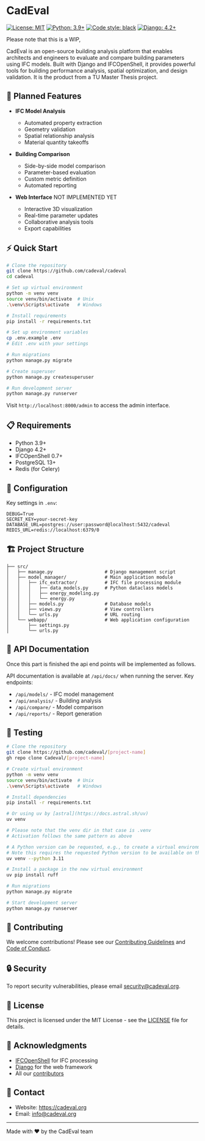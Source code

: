 # CadEval

[![License: MIT](https://img.shields.io/badge/License-MIT-yellow.svg)](https://opensource.org/licenses/MIT)
[![Python: 3.9+](https://img.shields.io/badge/python-3.9+-blue.svg)](https://python.org)
[![Code style: black](https://img.shields.io/badge/code%20style-black-000000.svg)](https://github.com/psf/black)
[![Django: 4.2+](https://img.shields.io/badge/django-4.2+-green.svg)](https://www.djangoproject.com/)

Please note that this is a WIP,

CadEval is an open-source building analysis platform that enables architects and engineers to evaluate and compare building parameters using IFC models. Built with Django and IFCOpenShell, it provides powerful tools for building performance analysis, spatial optimization, and design validation. It is the product from a TU Master Thesis project.

## 🚀 Planned Features

- **IFC Model Analysis**
  - Automated property extraction
  - Geometry validation
  - Spatial relationship analysis
  - Material quantity takeoffs

- **Building Comparison**
  - Side-by-side model comparison
  - Parameter-based evaluation
  - Custom metric definition
  - Automated reporting

- **Web Interface** NOT IMPLEMENTED YET
  - Interactive 3D visualization
  - Real-time parameter updates
  - Collaborative analysis tools
  - Export capabilities

## ⚡ Quick Start

```bash
# Clone the repository
git clone https://github.com/cadeval/cadeval
cd cadeval

# Set up virtual environment
python -m venv venv
source venv/bin/activate  # Unix
.\venv\Scripts\activate   # Windows

# Install requirements
pip install -r requirements.txt

# Set up environment variables
cp .env.example .env
# Edit .env with your settings

# Run migrations
python manage.py migrate

# Create superuser
python manage.py createsuperuser

# Run development server
python manage.py runserver
```

Visit `http://localhost:8000/admin` to access the admin interface.

## 📋 Requirements

- Python 3.9+
- Django 4.2+
- IFCOpenShell 0.7+
- PostgreSQL 13+
- Redis (for Celery)

## 🔧 Configuration

Key settings in `.env`:

```env
DEBUG=True
SECRET_KEY=your-secret-key
DATABASE_URL=postgres://user:password@localhost:5432/cadeval
REDIS_URL=redis://localhost:6379/0
```

## 🏗️ Project Structure

```
├── src/
│   ├── manage.py                   # Django management script
│   ├── model_manager/              # Main application module
│   │   ├── ifc_extractor/          # IFC file processing module
│   │   │   ├── data_models.py      # Python dataclass models
│   │   │   ├── energy_modeling.py
│   │   │   └── energy.py
│   │   ├── models.py               # Database models
│   │   ├── views.py                # View controllers
│   │   └── urls.py                 # URL routing
│   └── webapp/                     # Web application configuration
│       ├── settings.py
│       └── urls.py
```

## 🔌 API Documentation

Once this part is finished the api end points will be implemented as follows.

API documentation is available at `/api/docs/` when running the server. Key endpoints:

- `/api/models/` - IFC model management
- `/api/analysis/` - Building analysis
- `/api/compare/` - Model comparison
- `/api/reports/` - Report generation

## 🧪 Testing

```bash
# Clone the repository
git clone https://github.com/cadeval/[project-name]
gh repo clone Cadeval/[project-name]

# Create virtual environment
python -m venv venv
source venv/bin/activate  # Unix
.\venv\Scripts\activate   # Windows

# Install dependencies
pip install -r requirements.txt

# Or using uv by [astral](https://docs.astral.sh/uv)
uv venv

# Please note that the venv dir in that case is .venv
# Activation follows the same pattern as above

# A Python version can be requested, e.g., to create a virtual environment with Python 3.11:
# Note this requires the requested Python version to be available on the system. However, if unavailable, uv will download Python for you. See the Python version documentation for more details.
uv venv --python 3.11

# Install a package in the new virtual environment
uv pip install ruff

# Run migrations
python manage.py migrate

# Start development server
python manage.py runserver
```

## 🤝 Contributing

We welcome contributions! Please see our [Contributing Guidelines](https://github.com/Cadeval/.github/blob/main/profile/CONTRIBUTING.md) and [Code of Conduct](https://github.com/Cadeval/.github/blob/main/profile/CODE_OF_CONDUCT.md).

## 🔒 Security

To report security vulnerabilities, please email security@cadeval.org.

## 📄 License

This project is licensed under the MIT License - see the [LICENSE](LICENSE) file for details.

## 🙏 Acknowledgments

- [IFCOpenShell](http://ifcopenshell.org/) for IFC processing
- [Django](https://www.djangoproject.com/) for the web framework
- All our [contributors](CONTRIBUTORS.md)

## 📮 Contact

- Website: https://cadeval.org
- Email: info@cadeval.org

---

Made with ❤️ by the CadEval team